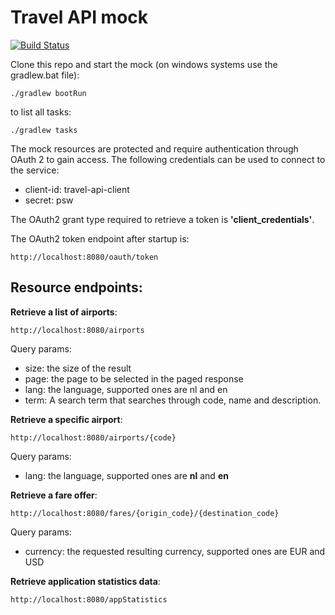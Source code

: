 Travel API mock 
===============

[![Build Status](https://drone.io/bitbucket.org/afklmdevnet/simple-travel-api-mock/status.png)](https://drone.io/bitbucket.org/afklmdevnet/simple-travel-api-mock/latest)

Clone this repo and start the mock (on windows systems use the gradlew.bat file):

`./gradlew bootRun`

to list all tasks:

`./gradlew tasks`

The mock resources are protected and require authentication through OAuth 2 to gain access. The following credentials can be used to connect to the service:
 
- client-id: travel-api-client
- secret: psw
 
The OAuth2 grant type required to retrieve a token is **'client_credentials'**.
 
The OAuth2 token endpoint after startup is:
 
`http://localhost:8080/oauth/token`
 
Resource endpoints:
-------------------

**Retrieve a list of airports**:

`http://localhost:8080/airports`

Query params:

- size: the size of the result
- page: the page to be selected in the paged response
- lang: the language, supported ones are nl and en
- term: A search term that searches through code, name and description.

**Retrieve a specific airport**:

`http://localhost:8080/airports/{code}`

Query params:

- lang: the language, supported ones are **nl** and **en**

**Retrieve a fare offer**:

`http://localhost:8080/fares/{origin_code}/{destination_code}`

Query params:

- currency: the requested resulting currency, supported ones are EUR and USD

**Retrieve application statistics data**:

`http://localhost:8080/appStatistics`

 

